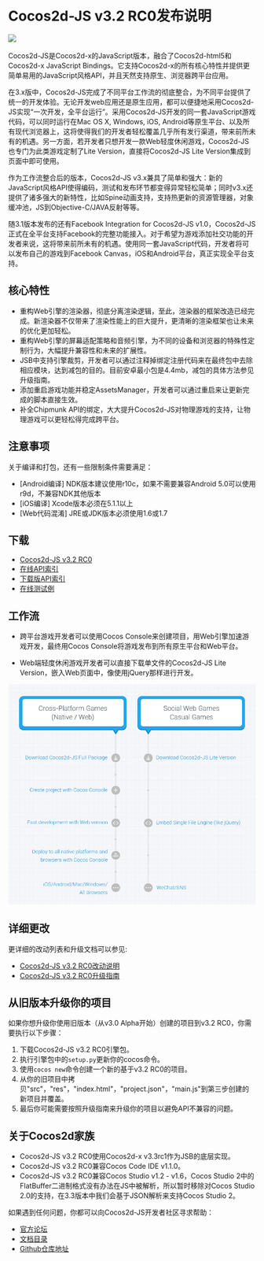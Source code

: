# Cocos2d-JS v3.2 RC0发布说明

<img src="http://files.cocos2d-x.org/images/orgsite/logo.png" height=180> 

Cocos2d-JS是Cocos2d-x的JavaScript版本，融合了Cocos2d-html5和Cocos2d-x JavaScript Bindings。它支持Cocos2d-x的所有核心特性并提供更简单易用的JavaScript风格API，并且天然支持原生、浏览器跨平台应用。

在3.x版中，Cocos2d-JS完成了不同平台工作流的彻底整合，为不同平台提供了统一的开发体验。无论开发web应用还是原生应用，都可以便捷地采用Cocos2d-JS实现“一次开发，全平台运行”。采用Cocos2d-JS开发的同一套JavaScript游戏代码，可以同时运行在Mac OS X, Windows, iOS, Android等原生平台、以及所有现代浏览器上，这将使得我们的开发者轻松覆盖几乎所有发行渠道，带来前所未有的机遇。另一方面，若开发者只想开发一款Web轻度休闲游戏，Cocos2d-JS也专门为此类游戏定制了Lite Version，直接将Cocos2d-JS Lite Version集成到页面中即可使用。

作为工作流整合后的版本，Cocos2d-JS v3.x兼具了简单和强大：新的JavaScript风格API使得编码，测试和发布环节都变得异常轻松简单；同时v3.x还提供了诸多强大的新特性，比如Spine动画支持，支持热更新的资源管理器，对象缓冲池，JS到Objective-C/JAVA反射等等。

随3.1版本发布的还有Facebook Integration for Cocos2d-JS v1.0，Cocos2d-JS正式在全平台支持Facebook的完整功能接入。对于希望为游戏添加社交功能的开发者来说，这将带来前所未有的机遇。使用同一套JavaScript代码，开发者将可以发布自己的游戏到Facebook Canvas，iOS和Android平台，真正实现全平台支持。

## 核心特性

* 重构Web引擎的渲染器，彻底分离渲染逻辑，至此，渲染器的框架改造已经完成。新渲染器不仅带来了渲染性能上的巨大提升，更清晰的渲染框架也让未来的优化更加轻松。
* 重构Web引擎的屏幕适配策略和音频引擎，为不同的设备和浏览器的特殊性定制行为，大幅提升兼容性和未来的扩展性。
* JSB中支持引擎裁剪，开发者可以通过注释掉绑定注册代码来在最终包中去除相应模块，达到减包的目的。目前安卓最小包是4.4mb，减包的具体方法参见升级指南。
* 添加重启游戏功能并稳定AssetsManager，开发者可以通过重启来让更新完成的脚本直接生效。
* 补全Chipmunk API的绑定，大大提升Cocos2d-JS对物理游戏的支持，让物理游戏可以更轻松得完成跨平台。

## 注意事项

关于编译和打包，还有一些限制条件需要满足：

- [Android编译] NDK版本建议使用r10c，如果不需要兼容Android 5.0可以使用r9d，不兼容NDK其他版本
- [iOS编译] Xcode版本必须在5.1.1以上
- [Web代码混淆] JRE或JDK版本必须使用1.6或1.7

## 下载

- [Cocos2d-JS v3.2 RC0](http://www.cocos2d-x.org/filedown/cocos2d-js-v3.2-rc0.zip)
- [在线API索引](http://www.cocos2d-x.org/reference/html5-js/V3.0/index.html)
- [下载版API索引](http://www.cocos2d-x.org/filedown/Cocos2d-JS-v3.0-API.zip)
- [在线测试例](http://cocos2d-x.org/js-tests/)

## 工作流

- 跨平台游戏开发者可以使用Cocos Console来创建项目，用Web引擎加速游戏开发，最终用Cocos Console将游戏发布到所有原生平台和Web平台。

- Web端轻度休闲游戏开发者可以直接下载单文件的Cocos2d-JS Lite Version，嵌入Web页面中，像使用jQuery那样进行开发。

![](../../v3.0/release-note/workflows.jpg)

## 详细更改

更详细的改动列表和升级文档可以参见:

- [Cocos2d-JS v3.2 RC0改动说明](http://www.cocos2d-x.org/docs/manual/framework/html5/release-notes/v3.2rc0/changelog/en)
- [Cocos2d-JS v3.2 RC0升级指南](http://www.cocos2d-x.org/docs/manual/framework/html5/release-notes/v3.2rc0/upgrade-guide/zh)

## 从旧版本升级你的项目

如果你想升级你使用旧版本（从v3.0 Alpha开始）创建的项目到v3.2 RC0，你需要执行以下步骤：

1. 下载Cocos2d-JS v3.2 RC0引擎包。
2. 执行引擎包中的`setup.py`更新你的cocos命令。
3. 使用`cocos new`命令创建一个新的基于v3.2 RC0的项目。
4. 从你的旧项目中拷贝"src"，"res"，"index.html"，"project.json"，"main.js"到第三步创建的新项目并覆盖。
5. 最后你可能需要按照升级指南来升级你的项目以避免API不兼容的问题。

## 关于Cocos2d家族

- Cocos2d-JS v3.2 RC0使用Cocos2d-x v3.3rc1作为JSB的底层实现。
- Cocos2d-JS v3.2 RC0兼容Cocos Code IDE v1.1.0。
- Cocos2d-JS v3.2 RC0兼容Cocos Studio v1.2 - v1.6，Cocos Studio 2中的FlatBuffer二进制格式没有办法在JS中被解析，所以暂时移除对Cocos Studio 2.0的支持，在3.3版本中我们会基于JSON解析来支持Cocos Studio 2。

如果遇到任何问题，你都可以向Cocos2d-JS开发者社区寻求帮助： 

- [官方论坛](http://discuss.cocos2d-x.org/category/cocos2d-x/javascript)
- [文档目录](http://cocos2d-x.org/docs/manual/framework/html5/zh)
- [Github仓库地址](https://github.com/cocos2d/cocos2d-js)
